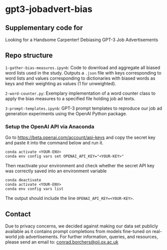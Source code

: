 # gpt3-jobadvert-bias

## Supplementary code for

Looking for a Handsome Carpenter! Debiasing GPT-3 Job Advertisements

<!--Please cite as:

```
coming soon
```
-->

## Repo structure

`1-gather-bias-measures.ipynb`: Code to download and aggregate all biased word lists used in the study. Outputs a `.json` file with keys corresponding to word lists and values corresponding to dictionaries with biased words as keys and their weighting as values (1 for unweighted).

`2-word-counter.py`: Exemplary implementation of a word counter class to apply the bias measures to a specified file holding job ad texts.

`3-prompt-templates.ipynb`: GPT-3 prompt templates to reproduce our job ad generation experiments using the OpenAI Python package.

### Setup the OpenAI API via Anaconda

Go to https://beta.openai.com/account/api-keys and copy the secret key and paste it into the command below and run it.

```
conda activate <YOUR-ENV>
conda env config vars set OPENAI_API_KEY="<YOUR-KEY>"
```
Then reactivate your environment and check whether the secret API key was correctly saved into an environment variable
```
conda deactivate
conda activate <YOUR-ENV>
conda env config vars list                                                                    
```
The output should include the line `OPENAI_API_KEY=<YOUR-KEY>`.

## Contact

Due to privacy concerns, we decided against making our data set publicly available as it contains prompt completions from models fine-tuned on real-world job advertisements. For further information, queries, and resources, please send an email to: [conrad.borchers@oii.ox.ac.uk](mailto:conrad.borchers@oii.ox.ac.uk)

